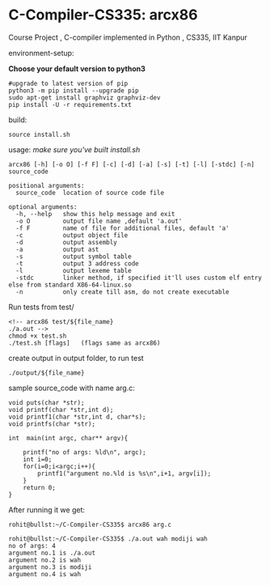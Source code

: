 # C-Compiler-CS335: arcx86
Course Project , C-compiler implemented in Python , CS335, IIT Kanpur
<br>
<!-- [Milestone1 Report (Latex)](https://github.com/RohitRanjangit/C-Compiler-CS335/blob/main/Documentation/CS335_Project_Milestone1.pdf) -->


environment-setup:

**Choose your default version to python3**
```
#upgrade to latest version of pip
python3 -m pip install --upgrade pip
sudo apt-get install graphviz graphviz-dev
pip install -U -r requirements.txt
```


build: 
```
source install.sh
```

usage:
*make sure you've built install.sh*
```
arcx86 [-h] [-o O] [-f F] [-c] [-d] [-a] [-s] [-t] [-l] [-stdc] [-n] source_code

positional arguments:
  source_code  location of source code file

optional arguments:
  -h, --help   show this help message and exit
  -o O         output file name ,default 'a.out'
  -f F         name of file for additional files, default 'a'
  -c           output object file
  -d           output assembly
  -a           output ast
  -s           output symbol table
  -t           output 3 address code
  -l           output lexeme table
  -stdc        linker method, if specified it'll uses custom elf entry else from standard X86-64-linux.so
  -n           only create till asm, do not create executable 
```


Run tests from test/
```
<!-- arcx86 test/${file_name} 
./a.out -->
chmod +x test.sh
./test.sh [flags]   (flags same as arcx86)
```
create output in output folder, to run test
```
./output/${file_name}
```


sample source_code with name arg.c:
```
void puts(char *str);
void printf(char *str,int d);
void printf1(char *str,int d, char*s);
void printfs(char *str);

int  main(int argc, char** argv){
    
    printf("no of args: %ld\n", argc);
    int i=0;
    for(i=0;i<argc;i++){
        printf1("argument no.%ld is %s\n",i+1, argv[i]);
    }
    return 0;
}
```
After running it we get:
```
rohit@bullst:~/C-Compiler-CS335$ arcx86 arg.c 

rohit@bullst:~/C-Compiler-CS335$ ./a.out wah modiji wah
no of args: 4
argument no.1 is ./a.out
argument no.2 is wah
argument no.3 is modiji
argument no.4 is wah
```